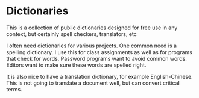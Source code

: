 # Dictionaries
This is a collection of public dictionaries designed for free use in any context, but certainly spell checkers, translators, etc

I often need dictionaries for various projects.
One common need is a spelling dictionary. I use this for class assignments as well as for programs that check for words.
Password programs want to avoid common words. Editors want to make sure these words are spelled right.

It is also nice to have a translation dictionary, for example English-Chinese. This is not going to translate a document
well, but can convert critical terms.
